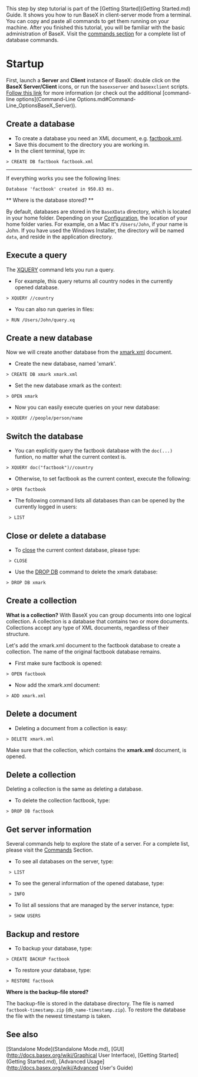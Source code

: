  


 
This step by step tutorial is part of the [Getting Started](Getting Started.md) Guide. It shows you how to run BaseX in client-server mode from a terminal. You can copy and paste all commands to get them running on your machine. After you finished this tutorial, you will be familiar with the basic administration of BaseX. Visit the [commands section](Commands.md) for a complete list of database commands. 

 
# Startup

First, launch a **Server** and **Client** instance of BaseX: double click on the **BaseX Server/Client** icons, or run the `basexserver` and `basexclient` scripts. [Follow this link](Startup.md#StartupBaseX_Server) for more information (or check out the additional [command-line options](Command-Line Options.md#Command-Line_OptionsBaseX_Server)). 


## Create a database
 * To create a database you need an XML document, e.g. [factbook.xml](http://files.basex.org/xml/factbook.xml). 
 * Save this document to the directory you are working in. 
 * In the client terminal, type in: 

` > CREATE DB factbook factbook.xml `

** **


If everything works you see the following lines: 


    Database 'factbook' created in 950.83 ms.

** Where is the database stored? **


By default, databases are stored in the `BaseXData` directory, which is located in your home folder. Depending on your [Configuration](Configuration.md), the location of your home folder varies. For example, on a Mac it's `/Users/John`, if your name is John. If you have used the Windows Installer, the directory will be named `data`, and reside in the application directory. 


## Execute a query

The [XQUERY](Commands.md#XQUERY) command lets you run a query. 

 * For example, this query returns all country nodes in the currently opened database. 

` > XQUERY //country `

 * You can also run queries in files: 

` > RUN /Users/John/query.xq `


## Create a new database

Now we will create another database from the [xmark.xml](http://files.basex.org/xml/xmark.xml) document. 

 * Create the new database, named 'xmark'. 

` > CREATE DB xmark xmark.xml `

 * Set the new database xmark as the context: 

` > OPEN xmark `

 * Now you can easily execute queries on your new database: 

` > XQUERY //people/person/name `


## Switch the database
 * You can explicitly query the factbook database with the `doc(...)` funtion, no matter what the current context is. 

` > XQUERY doc("factbook")//country `

 * Otherwise, to set factbook as the current context, execute the following: 

` > OPEN factbook `

 * The following command lists all databases than can be opened by the currently logged in users: 

` > LIST`


## Close or delete a database
 * To [close](Commands.md) the current context database, please type: 

` > CLOSE`

 * Use the [DROP DB](Commands.md#DROP_DB) command to delete the xmark database: 

` > DROP DB xmark `


## Create a collection

**What is a collection?** With BaseX you can group documents into one logical collection. A collection is a database that contains two or more documents. Collections accept any type of XML documents, regardless of their structure. 


Let's add the xmark.xml document to the factbook database to create a collection. The name of the original factbook database remains. 

 * First make sure factbook is opened: 

` > OPEN factbook `

 * Now add the xmark.xml document: 

` > ADD xmark.xml `


## Delete a document
 * Deleting a document from a collection is easy: 

` > DELETE xmark.xml `


Make sure that the collection, which contains the **xmark.xml** document, is opened. 


## Delete a collection

Deleting a collection is the same as deleting a database. 

 * To delete the collection factbook, type: 

` > DROP DB factbook `


## Get server information

Several commands help to explore the state of a server. For a complete list, please visit the [Commands](Commands.md) Section. 

 * To see all databases on the server, type: 

` > LIST`

 * To see the general information of the opened database, type: 

` > INFO`

 * To list all sessions that are managed by the server instance, type: 

` > SHOW USERS`


## Backup and restore
 * To backup your database, type: 

` > CREATE BACKUP factbook `

 * To restore your database, type: 

` > RESTORE factbook `


**Where is the backup-file stored?**


The backup-file is stored in the database directory. The file is named `factbook-timestamp.zip` (`db_name-timestamp.zip`). To restore the database the file with the newest timestamp is taken. 


## See also 

[Standalone Mode](Standalone Mode.md), [GUI](http://docs.basex.org/wiki/Graphical User Interface), [Getting Started](Getting Started.md), [Advanced Usage](http://docs.basex.org/wiki/Advanced User's Guide)

